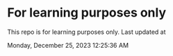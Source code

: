# For learning purposes only
This repo is for learning purposes only.
Last updated at

Monday, December 25, 2023 12:25:36 AM

